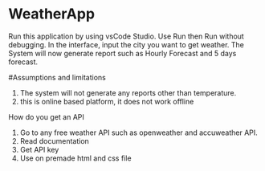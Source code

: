 # WeatherApp

Run this application by using vsCode Studio.
Use Run then Run without debugging.
In the interface, input the city you want to get weather.
The System will now generate report such as Hourly Forecast and 5 days forecast.

#Assumptions and limitations
1. The system will not generate any reports other than temperature.
2. this is online based platform, it does not work offline

How do you get an API 
1. Go to any free weather API such as openweather and accuweather API.
2. Read documentation
3. Get API key
4. Use on premade html and css file



    
